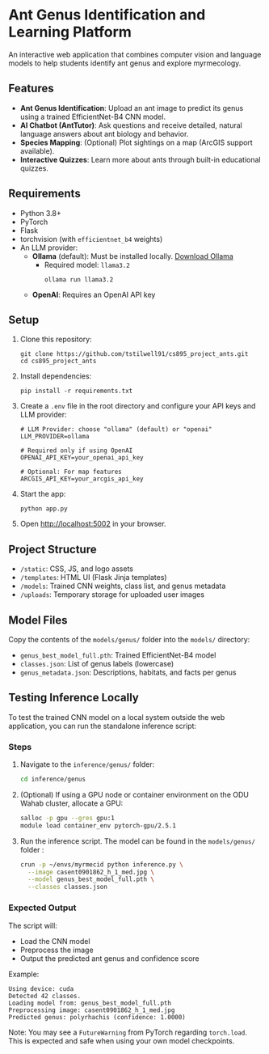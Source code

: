 # Ant Genus Identification and Learning Platform

An interactive web application that combines computer vision and language models to help students identify ant genus and explore myrmecology.

## Features

- **Ant Genus Identification**: Upload an ant image to predict its genus using a trained EfficientNet-B4 CNN model.
- **AI Chatbot (AntTutor)**: Ask questions and receive detailed, natural language answers about ant biology and behavior.
- **Species Mapping**: (Optional) Plot sightings on a map (ArcGIS support available).
- **Interactive Quizzes**: Learn more about ants through built-in educational quizzes.

## Requirements

- Python 3.8+
- PyTorch
- Flask
- torchvision (with `efficientnet_b4` weights)
- An LLM provider:
  - **Ollama** (default): Must be installed locally. [Download Ollama](https://ollama.com/)
    - Required model: `llama3.2`
      ```
      ollama run llama3.2
      ```
  - **OpenAI**: Requires an OpenAI API key

## Setup

1. Clone this repository:
   ```
   git clone https://github.com/tstilwell91/cs895_project_ants.git
   cd cs895_project_ants
   ```

2. Install dependencies:
   ```
   pip install -r requirements.txt
   ```

3. Create a `.env` file in the root directory and configure your API keys and LLM provider:
   ```
   # LLM Provider: choose "ollama" (default) or "openai"
   LLM_PROVIDER=ollama

   # Required only if using OpenAI
   OPENAI_API_KEY=your_openai_api_key

   # Optional: For map features
   ARCGIS_API_KEY=your_arcgis_api_key
   ```

4. Start the app:
   ```
   python app.py
   ```

5. Open [http://localhost:5002](http://localhost:5002) in your browser.

## Project Structure

- `/static`: CSS, JS, and logo assets
- `/templates`: HTML UI (Flask Jinja templates)
- `/models`: Trained CNN weights, class list, and genus metadata
- `/uploads`: Temporary storage for uploaded user images

## Model Files

Copy the contents of the `models/genus/` folder into the `models/` directory:

- `genus_best_model_full.pth`: Trained EfficientNet-B4 model
- `classes.json`: List of genus labels (lowercase)
- `genus_metadata.json`: Descriptions, habitats, and facts per genus

## Testing Inference Locally

To test the trained CNN model on a local system outside the web application, you can run the standalone inference script:

### Steps

1. Navigate to the `inference/genus/` folder:
   ```bash
   cd inference/genus
   ```

2. (Optional) If using a GPU node or container environment on the ODU Wahab cluster, allocate a GPU:
   ```bash
   salloc -p gpu --gres gpu:1
   module load container_env pytorch-gpu/2.5.1
   ```

3. Run the inference script. The model can be found in the `models/genus/` folder :
   ```bash
   crun -p ~/envs/myrmecid python inference.py \
     --image casent0901862_h_1_med.jpg \
     --model genus_best_model_full.pth \
     --classes classes.json
   ```

### Expected Output

The script will:
- Load the CNN model
- Preprocess the image
- Output the predicted ant genus and confidence score

Example:
```
Using device: cuda
Detected 42 classes.
Loading model from: genus_best_model_full.pth
Preprocessing image: casent0901862_h_1_med.jpg
Predicted genus: polyrhachis (confidence: 1.0000)
```

Note: You may see a `FutureWarning` from PyTorch regarding `torch.load`. This is expected and safe when using your own model checkpoints.
